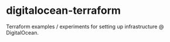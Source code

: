 # digitalocean-terraform

Terraform examples / experiments for setting up infrastructure @ DigitalOcean.